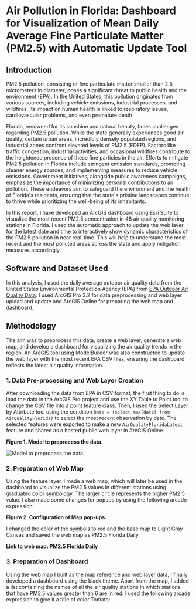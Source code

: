# Air Pollution in Florida: Dashboard for Visualization of Mean Daily Average Fine Particulate Matter (PM2.5) with Automatic Update Tool

## Introduction
PM2.5 pollution, consisting of fine particulate matter smaller than 2.5 micrometers in diameter, poses a significant threat to public health and the environment (EPA). In the United States, this pollution originates from various sources, including vehicle emissions, industrial processes, and wildfires. Its impact on human health is linked to respiratory issues, cardiovascular problems, and even premature death.

Florida, renowned for its sunshine and natural beauty, faces challenges regarding PM2.5 pollution. While the state generally experiences good air quality, certain urban areas, incredibly densely populated regions, and industrial zones confront elevated levels of PM2.5 (FDEP). Factors like traffic congestion, industrial activities, and occasional wildfires contribute to the heightened presence of these fine particles in the air. Efforts to mitigate PM2.5 pollution in Florida include stringent emission standards, promoting cleaner energy sources, and implementing measures to reduce vehicle emissions. Government initiatives, alongside public awareness campaigns, emphasize the importance of minimizing personal contributions to air pollution. These endeavors aim to safeguard the environment and the health of Florida's residents, ensuring that the state's pristine landscapes continue to thrive while prioritizing the well-being of its inhabitants.

In this report, I have developed an ArcGIS dashboard using Esri Suite to visualize the most recent PM2.5 concentration in 48 air quality monitoring stations in Florida. I used the automatic approach to update the web layer for the latest date and time to interactively show dynamic characteristics of the PM2.5 pollution in near real-time. This will help to understand the most recent and the most polluted areas across the state and apply mitigation measures accordingly.

## Software and Dataset Used
In this analysis, I used the daily average outdoor air quality data from the United States Environmental Protection Agency (EPA) from [EPA Outdoor Air Quality Data](https://www.epa.gov/outdoor-air-quality-data/download-daily-data). I used ArcGIS Pro 3.2 for data preprocessing and web layer upload and update and ArcGIS Online for preparing the web map and dashboard.

## Methodology
The aim was to preprocess this data, create a web layer, generate a web map, and develop a dashboard for visualizing the air quality trends in the region. An ArcGIS tool using ModelBuilder was also constructed to update the web layer with the most recent EPA CSV files, ensuring the dashboard reflects the latest air quality information.

### 1. Data Pre-processing and Web Layer Creation
After downloading the data from EPA in CSV format, the first thing to do is load the data in the ArcGIS Pro project and use the XY Table to Point tool to change the CSV file into a point feature class. Then, I used the Select Layer by Attribute tool using the condition `Date = (select max(date) from AirQualityFlorida)` to select the most recent observation by date. The selected features were exported to make a new `AirQualityFloridaLatest` feature and shared as a hosted public web layer in ArcGIS Online.

**Figure 1. Model to preprocess the data.**

![Model to preprocess the data](https://arcg.is/1Xj8HH0)

### 2. Preparation of Web Map
Using the feature layer, I made a web map, which will later be used in the dashboard to visualize the PM2.5 values in different stations using graduated color symbology. The larger circle represents the higher PM2.5 value. I also made some changes for popups by using the following arcade expression:


**Figure 2. Configuration of Map pop-ups.**

I changed the color of the symbols to red and the base map to Light Gray Canvas and saved the web map as PM2.5 Florida Daily.

**Link to web map: [PM2.5 Florida Daily](https://arcg.is/0yeO5y0)**

### 3. Preparation of Dashboard
Using the web map I built as the map reference and web layer data, I finally developed a dashboard using the black theme. Apart from the map, I added a list containing the names of all the air quality stations in which stations that have PM2.5 values greater than 6 are in red. I used the following arcade expression to give it a title of color Tomato:


